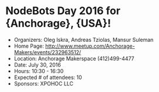 # NodeBots Day 2016 for {Anchorage}, {USA}!

 - Organizers: Oleg Iskra, Andreas Tziolas, Mansur Suleman
 - Home Page: http://www.meetup.com/Anchorage-Makers/events/232963512/
 - Location: Anchorage Makerspace (412)499-4477
 - Date: July 30, 2016
 - Hours: 10:30 - 16:30
 - Expected # of attendees: 10 
 - Sponsors: XPOHOC LLC

